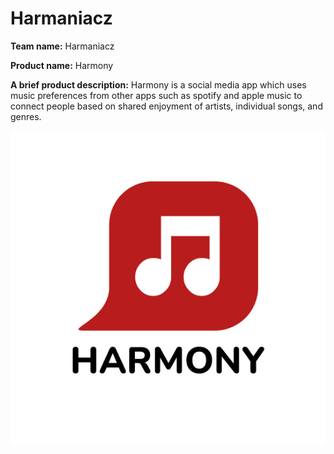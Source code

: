 
# Harmaniacz

**Team name:** Harmaniacz

**Product name:** Harmony

**A brief product description:** Harmony is a social media app which uses music preferences from other apps such as spotify and apple music to connect people based on shared enjoyment of artists, individual songs, and genres.

![Harmony app logo](harmony_logo.png)
